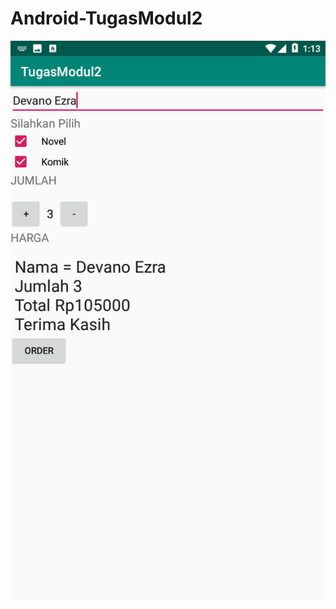 # Android-TugasModul2

![alt text](https://github.com/Devanoezra/Android-TugasModul2/blob/master/tugasmodul2.png)
